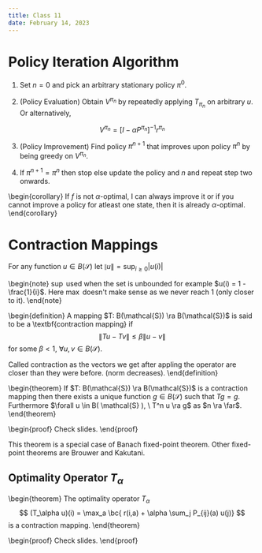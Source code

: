 ```yaml
---
title: Class 11
date: February 14, 2023
---
```


<!-- # Recap - Infinite horizon discounted criteria -->
<!---->
<!-- $$ -->
<!-- (T_f u)(i) = r(i, f(i)) + \alpha \sum_{j=0}^\infty P_{ij} (f(i)) u(j) -->
<!-- $$  -->
<!---->
<!-- Bellman Optimality Equation: -->
<!---->
<!-- $$ -->
<!-- V_\alpha(s) =\max \bc{ r(s, a) + \alpha \sum_{s'} P(s'| s,a) V_\alpha (s')} -->
<!-- $$  -->
<!---->
<!---->

# Policy Iteration Algorithm

1. Set $n=0$ and pick an arbitrary stationary policy $\pi^0$.

2. (Policy Evaluation) Obtain $V^{\pi_n}$ by repeatedly applying $T_{\pi_n}$ on arbitrary $u$. Or alternatively,

$$
V^{\pi_n} = [I - \alpha P^{\pi_n} ]^{-1} r^{\pi_n}
$$ 

3. (Policy Improvement) Find policy $\pi^{n + 1}$ that improves upon policy $\pi^n$ by being greedy on $V^{\pi_n}$.

4. If $\pi^{n+1} = \pi^n$ then stop else update the policy and $n$ and repeat step two onwards.

\begin{corollary}
  If $f$ is not $\alpha$-optimal, I can always improve it or if you cannot improve a policy for atleast one state, then it is already $\alpha$-optimal.
\end{corollary}

# Contraction Mappings

For any function $u \in B(\mathcal{S})$ let $\|u\| = \sup_{i\ge 0} |u(i)|$

\begin{note}
  $\sup$ used when the set is unbounded for example $u(i) = 1 - \frac{1}{i}$. Here $\max$ doesn't make sense as we never reach 1 (only closer to it). 
\end{note}

\begin{definition}
  A mapping $T: B(\mathcal{S}) \ra B(\mathcal{S})$ is said to be a \textbf{contraction mapping} if
  $$
  \| Tu - Tv \| \le \beta \|u - v \|
  $$ 
  for some $\beta < 1, \ \forall u, v \in B(\mathcal{S})$.

  Called contraction as the vectors we get after appling the operator are closer than they were before. (norm decreases).
\end{definition}

\begin{theorem}
    If $T: B(\mathcal{S}) \ra B(\mathcal{S})$ is a contraction mapping then there exists a unique function $g\in B(\mathcal{S})$ such that $T g=  g$. Furthermore $\forall u \in B( \mathcal{S} ), \ T^n u \ra g$ as $n \ra \far$.
\end{theorem}

\begin{proof}
  Check slides.
\end{proof}

This theorem is a special case of Banach fixed-point theorem. Other fixed-point theorems are Brouwer and Kakutani.


## Optimality Operator $T_\alpha$

\begin{theorem}
  The optimality operator $T_\alpha$
  $$
  (T_\alpha u)(i) = \max_a \bc{ r(i,a) + \alpha \sum_j P_{ij}(a) u(j)}
  $$ 
  is a contraction mapping.
\end{theorem}

\begin{proof}
  Check slides.
\end{proof}

